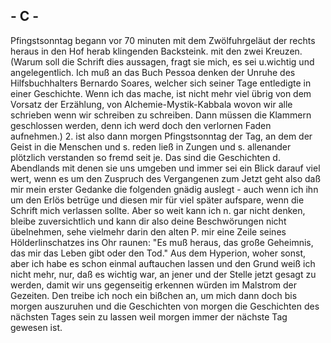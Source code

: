 ## - C -
 Pfingstsonntag begann vor 70 minuten mit dem Zwölfuhrgeläut der rechts heraus in den Hof herab klingenden Backsteink. mit den zwei Kreuzen. (Warum soll die Schrift dies aussagen, fragt sie mich, es sei u.wichtig und angelegentlich. Ich muß an das Buch Pessoa denken der Unruhe des Hilfsbuchhalters Bernardo Soares, welcher sich seiner Tage entledigte in einer Geschichte. Wenn ich das mache, ist nicht mehr viel übrig von dem Vorsatz der Erzählung, von Alchemie-Mystik-Kabbala wovon wir alle schrieben wenn wir schreiben zu schreiben. Dann müssen die Klammern geschlossen werden, denn ich werd doch den verlornen Faden aufnehmen.) 2. ist also dann morgen Pfingstsonntag der Tag, an dem der Geist in die Menschen und s. reden ließ in Zungen und s. allenander plötzlich verstanden so fremd seit je. Das sind die Geschichten d. Abendlands mit denen sie uns umgeben und immer sei ein Blick darauf viel wert, wenn es um den Zuspruch des Vergangenen zum Jetzt geht also daß mir mein erster Gedanke die folgenden gnädig auslegt - auch wenn ich ihn um den Erlös betrüge und diesen mir für viel später aufspare, wenn die Schrift mich verlassen sollte. Aber so weit kann ich n. gar nicht denken, bleibe zuversichtlich und kann dir also deine Beschwörungen nicht übelnehmen, sehe vielmehr darin den alten P. mir eine Zeile seines Hölderlinschatzes ins Ohr raunen: &quot;Es muß heraus, das große Geheimnis, das mir das Leben gibt oder den Tod.&quot; Aus dem Hyperion, woher sonst, aber ich habe es schon einmal auftauchen lassen und den Grund weiß ich nicht mehr, nur, daß es wichtig war, an jener und der Stelle jetzt gesagt zu werden, damit wir uns gegenseitig erkennen würden im Malstrom der Gezeiten. Den treibe ich noch ein bißchen an, um mich dann doch bis morgen auszuruhen und die Geschichten von morgen die Geschichten des nächsten Tages sein zu lassen weil morgen immer der nächste Tag gewesen ist.    
